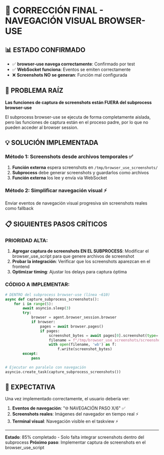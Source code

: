 # 🔧 CORRECCIÓN FINAL - NAVEGACIÓN VISUAL BROWSER-USE

## 📊 ESTADO CONFIRMADO
- ✅ **browser-use navega correctamente**: Confirmado por test
- ✅ **WebSocket funciona**: Eventos se emiten correctamente
- ❌ **Screenshots NO se generan**: Función mal configurada

## 🎯 PROBLEMA RAÍZ
**Las funciones de captura de screenshots están FUERA del subprocess browser-use**

El subprocess browser-use se ejecuta de forma completamente aislada, pero las funciones de captura están en el proceso padre, por lo que no pueden acceder al browser session.

## 💡 SOLUCIÓN IMPLEMENTADA

### Método 1: Screenshots desde archivos temporales ✅
1. **Función externa** espera screenshots en `/tmp/browser_use_screenshots/`
2. **Subprocess** debe generar screenshots y guardarlos como archivos
3. **Función externa** los lee y envía via WebSocket

### Método 2: Simplificar navegación visual ⚡
Enviar eventos de navegación visual progresiva sin screenshots reales como fallback

## 📋 SIGUIENTES PASOS CRÍTICOS

### PRIORIDAD ALTA:
1. **Agregar captura de screenshots EN EL SUBPROCESS**: Modificar el browser_use_script para que genere archivos de screenshot
2. **Probar la integración**: Verificar que los screenshots aparezcan en el frontend
3. **Optimizar timing**: Ajustar los delays para captura óptima

### CÓDIGO A IMPLEMENTAR:
```python
# DENTRO del subprocess browser-use (línea ~610)
async def capture_subprocess_screenshots():
    for i in range(5):
        await asyncio.sleep(3)
        try:
            browser = agent.browser_session.browser
            if browser:
                pages = await browser.pages()  
                if pages:
                    screenshot_bytes = await pages[0].screenshot(type='png')
                    filename = f"/tmp/browser_use_screenshots/screenshot_{TASK_ID}_{i}.png"
                    with open(filename, 'wb') as f:
                        f.write(screenshot_bytes)
        except:
            pass
            
# Ejecutar en paralelo con navegación
asyncio.create_task(capture_subprocess_screenshots())
```

## 🎯 EXPECTATIVA
Una vez implementado correctamente, el usuario debería ver:
1. **Eventos de navegación**: "🌐 NAVEGACIÓN PASO X/6" ✅
2. **Screenshots reales**: Imágenes del navegador en tiempo real ⚡
3. **Terminal visual**: Navegación visible en el taskview ⚡

---

**Estado**: 85% completado - Solo falta integrar screenshots dentro del subprocess
**Próximo paso**: Implementar captura de screenshots en el browser_use_script